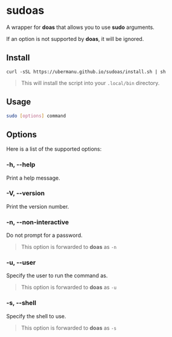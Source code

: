# sudoas

A wrapper for **doas** that allows you to use **sudo** arguments.

If an option is not supported by **doas**, it will be ignored.

## Install

```bash:
curl -sSL https://ubermanu.github.io/sudoas/install.sh | sh
```

> This will install the script into your `.local/bin` directory.

## Usage

```bash
sudo [options] command
```

## Options

Here is a list of the supported options:

### -h, --help

Print a help message.

### -V, --version

Print the version number.

### -n, --non-interactive

Do not prompt for a password.

> This option is forwarded to **doas** as `-n`

### -u, --user

Specify the user to run the command as.

> This option is forwarded to **doas** as `-u`

### -s, --shell

Specify the shell to use.

> This option is forwarded to **doas** as `-s`
